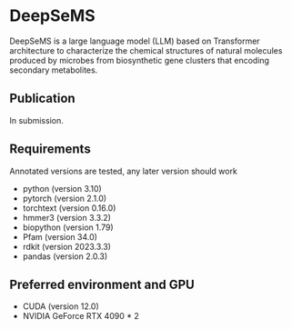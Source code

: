 # DeepSeMS
DeepSeMS is a large language model (LLM) based on Transformer architecture to characterize the chemical structures of natural molecules produced by microbes from biosynthetic gene clusters that encoding secondary metabolites.
## Publication
In submission.
## Requirements
Annotated versions are tested, any later version should work
- python (version 3.10)
- pytorch (version 2.1.0)
- torchtext (version 0.16.0)
- hmmer3 (version 3.3.2)
- biopython (version 1.79)
- Pfam (version 34.0)
- rdkit (version 2023.3.3)
- pandas (version 2.0.3)
## Preferred environment and GPU
- CUDA (version 12.0)
- NVIDIA GeForce RTX 4090 * 2
